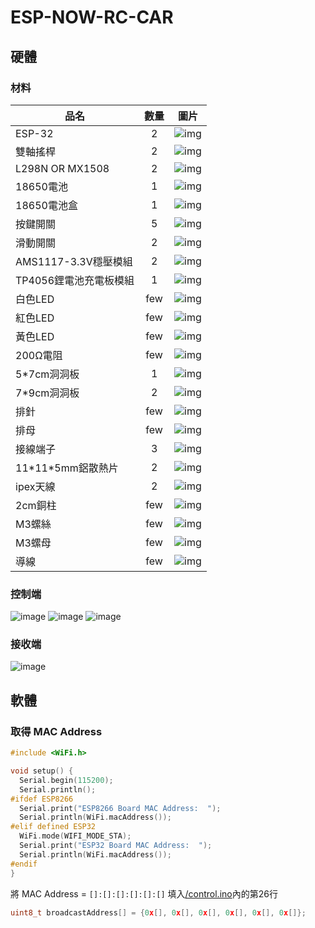 # ESP-NOW-RC-CAR

## 硬體

### 材料

| 品名                      |    數量    |                 圖片                  |
| ------------------------- | :--------: | :----------------------------------: |
| ESP-32                    |    2     | ![img](img/NodeMCU-32S.jpg)            |
| 雙軸搖桿                   |    2     | ![img](img/joystick.jpg)               |
| L298N OR MX1508           |    2     | ![img](img/MX1508.jpg)                  |
| 18650電池                  |    1    | ![img](img/18650-battery.jpg)           |
| 18650電池盒                |    1     | ![img](img/18650-battery-case.jpg)     |
| 按鍵開關                   |    5     | ![img](img/button-switch.jpg)          |
| 滑動開關                   |    2     | ![img](img/slide-switch.jpg)           |
| AMS1117-3.3V穩壓模組       |    2     | ![img](img/AMS1117-3.3V.jpg)           |
| TP4056鋰電池充電板模組      |    1     | ![img](img/TP4056.jpg)                 |
| 白色LED                    |    few   | ![img](img/)
| 紅色LED                    |    few   | ![img](img/)
| 黃色LED                    |    few   | ![img](img/)
| 200Ω電阻                   |    few   | ![img](img/resistance-200Ω.jpg)        |
| 5\*7cm洞洞板               |     1    | ![img](img/stripboard-5X7cm.jpg)        |
| 7\*9cm洞洞板               |     2    | ![img](img/stripboard-7X9cm.jpg)        |
| 排針                       |    few   | ![img](img/pin-header.jpg)
| 排母                       |    few   | ![img](img/female-header.jpg)          |
| 接線端子                   |     3    | ![img](img/KF301-2P.jpg)               |
| 11\*11\*5mm鋁散熱片        |     2    | ![img](img/alimnum_radiator.jpg)
| ipex天線                   |     2    | ![img](img/)
| 2cm銅柱                    |    few   | ![img](img/)
| M3螺絲                     |    few   | ![img](img/)
| M3螺母                     |    few   | ![img](img/)
| 導線                       |    few   | ![img](img/)

### 控制端
![image](img/control_top.jpg)
![image](img/control_front.jpg)
![image](img/control_open.jpg)

### 接收端
![image](img/romote.jpg)

## 軟體

### 取得 MAC Address

``` cpp
#include <WiFi.h>

void setup() {
  Serial.begin(115200);
  Serial.println();
#ifdef ESP8266
  Serial.print("ESP8266 Board MAC Address:  ");
  Serial.println(WiFi.macAddress());
#elif defined ESP32
  WiFi.mode(WIFI_MODE_STA);
  Serial.print("ESP32 Board MAC Address:  ");
  Serial.println(WiFi.macAddress());
#endif
}
```

將 MAC Address = `[]:[]:[]:[]:[]:[]` 填入[/control.ino](/control.ino)內的第26行

``` cpp
uint8_t broadcastAddress[] = {0x[], 0x[], 0x[], 0x[], 0x[], 0x[]};
```